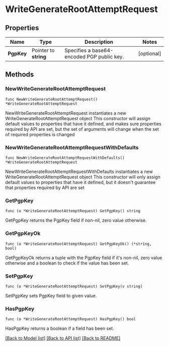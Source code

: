 # WriteGenerateRootAttemptRequest

## Properties

Name | Type | Description | Notes
------------ | ------------- | ------------- | -------------
**PgpKey** | Pointer to **string** | Specifies a base64-encoded PGP public key. | [optional] 

## Methods

### NewWriteGenerateRootAttemptRequest

`func NewWriteGenerateRootAttemptRequest() *WriteGenerateRootAttemptRequest`

NewWriteGenerateRootAttemptRequest instantiates a new WriteGenerateRootAttemptRequest object
This constructor will assign default values to properties that have it defined,
and makes sure properties required by API are set, but the set of arguments
will change when the set of required properties is changed

### NewWriteGenerateRootAttemptRequestWithDefaults

`func NewWriteGenerateRootAttemptRequestWithDefaults() *WriteGenerateRootAttemptRequest`

NewWriteGenerateRootAttemptRequestWithDefaults instantiates a new WriteGenerateRootAttemptRequest object
This constructor will only assign default values to properties that have it defined,
but it doesn't guarantee that properties required by API are set

### GetPgpKey

`func (o *WriteGenerateRootAttemptRequest) GetPgpKey() string`

GetPgpKey returns the PgpKey field if non-nil, zero value otherwise.

### GetPgpKeyOk

`func (o *WriteGenerateRootAttemptRequest) GetPgpKeyOk() (*string, bool)`

GetPgpKeyOk returns a tuple with the PgpKey field if it's non-nil, zero value otherwise
and a boolean to check if the value has been set.

### SetPgpKey

`func (o *WriteGenerateRootAttemptRequest) SetPgpKey(v string)`

SetPgpKey sets PgpKey field to given value.

### HasPgpKey

`func (o *WriteGenerateRootAttemptRequest) HasPgpKey() bool`

HasPgpKey returns a boolean if a field has been set.


[[Back to Model list]](../README.md#documentation-for-models) [[Back to API list]](../README.md#documentation-for-api-endpoints) [[Back to README]](../README.md)


